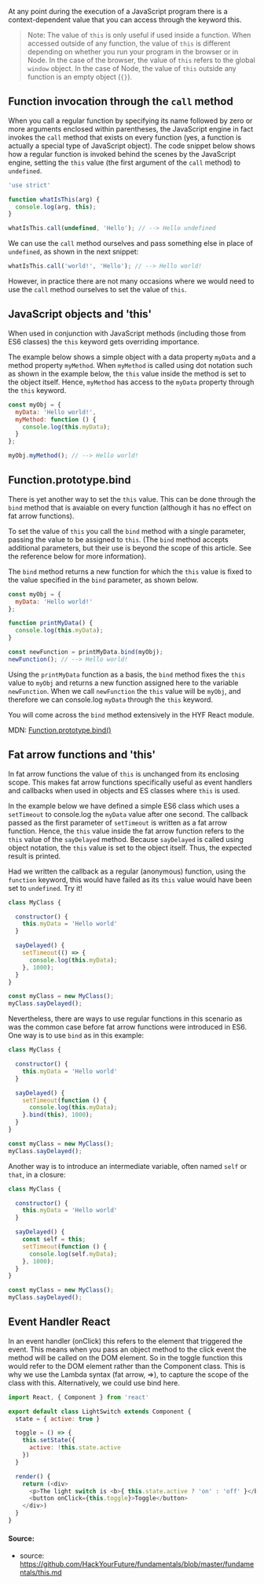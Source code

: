 At any point during the execution of a JavaScript program there is a context-dependent value that you can access through the keyword this.

> Note: The value of `this` is only useful if used inside a function. When accessed outside of any function, the value of `this` is different depending on whether you run your program in the browser or in Node. In the case of the browser, the value of `this` refers to the global `window` object. In the case of Node, the value of `this` outside any function is an empty object (`{}`).


## Function invocation through the `call` method
When you call a regular function by specifying its name followed by zero or more arguments enclosed within parentheses, the JavaScript engine in fact invokes the `call` method that exists on every function (yes, a function is actually a special type of JavaScript object). The code snippet below shows how a regular function is invoked behind the scenes by the JavaScript engine, setting the `this` value (the first argument of the `call` method) to `undefined`.

```js
'use strict'

function whatIsThis(arg) {
  console.log(arg, this);
}

whatIsThis.call(undefined, 'Hello'); // --> Hello undefined
```

We can use the `call` method ourselves and pass something else in place of `undefined`, as shown in the next snippet:

```js
whatIsThis.call('world!', 'Hello'); // --> Hello world!
```

However, in practice there are not many occasions where we would need to use the `call` method ourselves to set the value of `this`.

## JavaScript objects and 'this'

When used in conjunction with JavaScript methods (including those from ES6 classes) the `this` keyword gets overriding importance.

The example below shows a simple object with a data property `myData` and a method property `myMethod`. When `myMethod` is called using dot notation such as shown in the example below, the `this` value inside the method is set to the object itself. Hence, `myMethod` has access to the `myData` property through the `this` keyword.

```js
const myObj = {
  myData: 'Hello world!',
  myMethod: function () {
    console.log(this.myData);
  }
};

myObj.myMethod(); // --> Hello world!
```

## Function.prototype.bind

There is yet another way to set the `this` value. This can be done through the `bind` method that is avaiable on every function (although it has no effect on fat arrow functions).

To set the value of `this` you call the `bind` method with a single parameter, passing the value to be assigned to `this`. (The `bind` method accepts additional parameters, but their use is beyond the scope of this article. See the reference below for more information).

The `bind` method returns a new function for which the `this` value is fixed to the value specified in the `bind` parameter, as shown below.

```js
const myObj = {
  myData: 'Hello world!'
};

function printMyData() {
  console.log(this.myData);
}

const newFunction = printMyData.bind(myObj);
newFunction(); // --> Hello world!
```

Using the `printMyData` function as a basis, the `bind` method fixes the `this` value to `myObj` and returns a new function assigned here to the variable `newFunction`. When we call `newFunction` the `this` value will be `myObj`, and therefore we can console.log `myData` through the `this` keyword.

You will come across the `bind` method extensively in the HYF React module.

MDN: [Function.prototype.bind()](https://developer.mozilla.org/en-US/docs/Web/JavaScript/Reference/Global_objects/Function/bind)

## Fat arrow functions and 'this'
In fat arrow functions the value of `this` is unchanged from its enclosing scope. This makes fat arrow functions specifically useful as event handlers and callbacks when used in objects and ES classes where `this` is used.

In the example below we have defined a simple ES6 class which uses a `setTimeout` to console.log the `myData` value after one second. The callback passed as the first parameter of `setTimeout` is written as a fat arrow function. Hence, the `this` value inside the fat arrow function refers to the `this` value of the `sayDelayed` method. Because `sayDelayed` is called using object notation, the `this` value is set to the object itself. Thus, the expected result is printed.

Had we written the callback as a regular (anonymous) function, using the `function` keyword, this would have failed as its `this` value would have been set to `undefined`. Try it!

```js
class MyClass {

  constructor() {
    this.myData = 'Hello world'
  }

  sayDelayed() {
    setTimeout(() => {
      console.log(this.myData);
    }, 1000);
  }
}

const myClass = new MyClass();
myClass.sayDelayed();
```

Nevertheless, there are ways to use regular functions in this scenario as was the common case before fat arrow functions were introduced in ES6. One way is to use `bind` as in this example:

```js
class MyClass {

  constructor() {
    this.myData = 'Hello world'
  }

  sayDelayed() {
    setTimeout(function () {
      console.log(this.myData);
    }.bind(this), 1000);
  }
}

const myClass = new MyClass();
myClass.sayDelayed();
```

Another way is to introduce an intermediate variable, often named `self` or `that`, in a closure:

```js
class MyClass {

  constructor() {
    this.myData = 'Hello world'
  }

  sayDelayed() {
    const self = this;
    setTimeout(function () {
      console.log(self.myData);
    }, 1000);
  }
}

const myClass = new MyClass();
myClass.sayDelayed();
```

## Event Handler React
In an event handler (onClick) this refers to the element that triggered the event. This means when you pass an object method to the click event the method will be called on the DOM element. So in the toggle function this would refer to the DOM element rather than the Component class. This is why we use the Lambda syntax (fat arrow, =>), to capture the scope of the class with this. Alternatively, we could use bind here.
```js
import React, { Component } from 'react'

export default class LightSwitch extends Component {
  state = { active: true }

  toggle = () => {
    this.setState({
      active: !this.state.active
    })
  }

  render() {
    return (<div>
      <p>The light switch is <b>{ this.state.active ? 'on' : 'off' }</b></p>
      <button onClick={this.toggle}>Toggle</button>
    </div>)
  }
}
```

#### Source:
- source: https://github.com/HackYourFuture/fundamentals/blob/master/fundamentals/this.md

